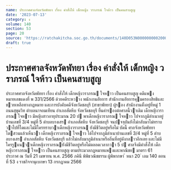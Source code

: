 ```yaml
---
name: ประกาศศาลจังหวัดพัทยา เรื่อง คำสั่งให้ เด็กหญิง วราภรณ์ ใจห้าว เป็นคนสาบสูญ
date: '2023-07-13'
category: ง
volume: 140
section: 53
page: 20
source: 'https://ratchakitcha.soc.go.th/documents/140D053N0000000002000.pdf'
draft: true
---
```


# ประกาศศาลจังหวัดพัทยา เรื่อง คำสั่งให้ เด็กหญิง วราภรณ์ ใจห้าว เป็นคนสาบสูญ

ประกาศศาลจังหวัดพัทยา เรื่อง คําสั่งให้ เด็กหญิงวราภรณ ใจหาว เป็นคนสาบสูญ คดีแพงหมายเลขแดงที่ พ 331/2566 ด้วยคดีระหวาง พนักงานอัยการ สํานักงานอัยการคุมครองสิทธิและชวยเหลือทางกฎหมาย และการบังคับคดีจังหวัดชลบุรี (สาขาพัทยา) ผู้รอง สํานักงานตั้งอยู่ที่หมู่ 1 ถนนสุขุมวิท ตําบลนาจอมเทียน อําเภอสัตหีบ จังหวัดชลบุรี ยื่นคํารองต่อศาลนี้วาเดิม เด็กหญิงวราภรณ ใจหาว มีหญิงสาวอายุประมาณ 20 ป พาเด็กหญิงวราภรณ ใจหาว ไปจากภูมิลําเนาอยู่บ้านเลขที่ 3/4 หมู่ที่ 5 ตําบลบางเสร อําเภอสัตหีบ จังหวัดชลบุรี จนปจจุบันยังไม่กลับมาไม่ทราบวาไปที่ใดและไม่มีใครทราบวาเด็กหญิงวราภรณ ยังมีชีวิตอยู่หรือไม่ บัดนี้ ศาลจังหวัดพัทยาไตสวนแล้วเห็นวา เด็กหญิงวราภรณ ใจหาว ได้ไปจากภูมิลําเนาบ้านเลขที่ 3/4 หมู่ที่ 5 ตําบลบางเสร อําเภอสัตหีบ จังหวัดชลบุรี แล้วไม่กลับมาภูมิลําเนาหรือถิ่นที่อยู่ดังกลาวอีกเลย และไม่มีใครรูแนวาเด็กหญิงวราภรณยังมีชีวิตอยู่หรือไม่ตลอดเวลากวา 5 ป ศาลจึงมีคําสั่งให้ เด็กหญิงวราภรณ ใจหาว เป็นคนสาบสูญ ตามประมวลกฎหมายแพงและพาณิชย มาตรา 61 ประกาศ ณ วันที่ 21 เมษายน พ.ศ. 2566 ภคินี พิพิธวณิชธรรม ผู้พิพากษา ้ หนา 20 ่ เลม 140 ตอนที่ 53 ง ราชกิจจานุเบกษา 13 กรกฎาคม 2566

